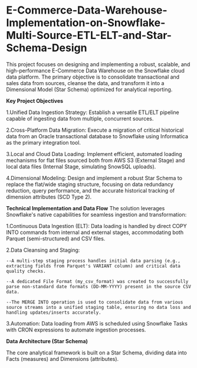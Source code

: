 # E-Commerce-Data-Warehouse-Implementation-on-Snowflake-Multi-Source-ETL-ELT-and-Star-Schema-Design
This project focuses on designing and implementing a robust, scalable, and high-performance E-Commerce Data Warehouse on the Snowflake cloud data platform. The primary objective is to consolidate transactional and sales data from sources, cleanse the data, and transform it into a Dimensional Model (Star Schema) optimized for analytical reporting.

**Key Project Objectives**

  1.Unified Data Ingestion Strategy: Establish a versatile ETL/ELT pipeline capable of ingesting data from multiple, concurrent sources.

  2.Cross-Platform Data Migration: Execute a migration of critical historical data from an Oracle transactional database to Snowflake using Informatica as the primary integration tool.

  3.Local and Cloud Data Loading: Implement efficient, automated loading mechanisms for flat files sourced both from AWS S3 (External Stage) and local data files (Internal Stage, simulating SnowSQL uploads).

  4.Dimensional Modeling: Design and implement a robust Star Schema to replace the flat/wide staging structure, focusing on data redundancy reduction, query performance, and the accurate historical tracking of dimension attributes (SCD Type 2).

**Technical Implementation and Data Flow**
The solution leverages Snowflake's native capabilities for seamless ingestion and transformation:

  1.Continuous Data Ingestion (ELT): Data loading is handled by direct COPY INTO commands from internal and external stages, accommodating both Parquet (semi-structured) and CSV files.

  2.Data Cleansing and Staging:

    --A multi-step staging process handles initial data parsing (e.g., extracting fields from Parquet's VARIANT column) and critical data quality checks.

    --A dedicated File Format (my_csv_format) was created to successfully parse non-standard date formats (DD-MM-YYYY) present in the source CSV data.

    --The MERGE INTO operation is used to consolidate data from various source streams into a unified staging table, ensuring no data loss and handling updates/inserts accurately.

  3.Automation: Data loading from AWS is scheduled using Snowflake Tasks with CRON expressions to automate ingestion processes.

**Data Architecture (Star Schema)**

The core analytical framework is built on a Star Schema, dividing data into Facts (measures) and Dimensions (attributes).
